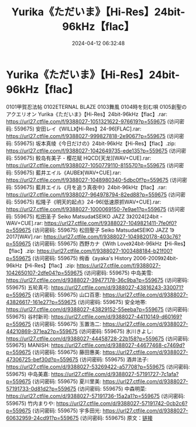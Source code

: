 ﻿---
title: Yurika《ただいま》【Hi-Res】24bit-96kHz【flac】
date: 2024-04-12 06:32:48
categories: 外语音乐
tags: 外语音乐
---
# Yurika《ただいま》【Hi-Res】24bit-96kHz【flac】

0101甲賀忍法帖
0102ETERNAL BLAZE
0103舞風
0104時を刻む唄
0105創聖のアクエリオン
Yurika《ただいま》【Hi-Res】24bit-96kHz【flac】.rar: https://url27.ctfile.com/f/9388027-1051321622-976619?p=559675
(访问密码: 559675)
安田レイ《WILL》【Hi-Res】24-96[FLAC].rar: https://url27.ctfile.com/f/9388027-999827818-2e9067?p=559675
(访问密码: 559675)
坂本真绫《今日だけの》24bit-96kHz【Hi-Res】【flac】.zip: https://url27.ctfile.com/f/9388027-1042649735-ede135?p=559675
(访问密码: 559675)
鲛岛有美子 - 樱花赋 HQCD[天龙][WAV+CUE].rar: https://url27.ctfile.com/f/9388027-1050779110-815570?p=559675
(访问密码: 559675)
藍井エイル《AUBE》[WAV+CUE].rar: https://url27.ctfile.com/f/9388027-1048980340-5dbc0f?p=559675
(访问密码: 559675)
藍井エイル《月を追う真夜中》24bit-96kHz【flac】.rar: https://url27.ctfile.com/f/9388027-964978794-82ed88?p=559675
(访问密码: 559675)
松隆子《明天的起点》24-96[低速原抓WAV+CUE].rar: https://url27.ctfile.com/f/9388027-1000069150-7e9ae1?p=559675
(访问密码: 559675)
松田圣子 Seiko Matsuda《SEIKO JAZZ 3》2024[24bit - WAV+CUE].rar:
https://url27.ctfile.com/f/9388027-1049821411-7fe0f0?p=559675
(访问密码: 559675)
松田聖子 Seiko Matsuda《SEIKO JAZZ 1》2017[WAV].rar: https://url27.ctfile.com/f/9388027-1049820178-403c76?p=559675
(访问密码: 559675)
西野カナ《With Love》24bit-96kHz【Hi-Res】【flac】.zip: https://url27.ctfile.com/f/9388027-1003488184-b21f00?p=559675
(访问密码: 559675)
绚香《ayaka's History 2006-2009》24bit-96kHz【Hi-Res】【flac】.zip:
https://url27.ctfile.com/f/9388027-1042650107-2dfe04?p=559675
(访问密码: 559675)
中岛美雪: https://url27.ctfile.com/d/9388027-39477178-36c9ba?p=559675
(访问密码: 559675)
五轮真弓: https://url27.ctfile.com/d/9388027-43816243-330071?p=559675
(访问密码: 559675)
山口百恵: https://url27.ctfile.com/d/9388027-43826617-161e27?p=559675
(访问密码: 559675)
安全地帯: https://url27.ctfile.com/d/9388027-43829152-55eeba?p=559675
(访问密码: 559675)
谷村新司: https://url27.ctfile.com/d/9388027-44110149-d60169?p=559675
(访问密码: 559675)
玉置浩二: https://url27.ctfile.com/d/9388027-44210869-371ea2?p=559675
(访问密码: 559675)
氷川きよし: https://url27.ctfile.com/d/9388027-44458728-22b158?p=559675
(访问密码: 559675)
MANISH: https://url27.ctfile.com/d/9388027-44677468-c7469d?p=559675
(访问密码: 559675)
藤田惠美: https://url27.ctfile.com/d/9388027-47306725-bef30d?p=559675
(访问密码: 559675)
酒井法子: https://url27.ctfile.com/d/9388027-53269422-a57708?p=559675
(访问密码: 559675)
中岛美嘉: https://url27.ctfile.com/d/9388027-57191727-7c1afa?p=559675
(访问密码: 559675)
夏川里美: https://url27.ctfile.com/d/9388027-57191733-0d81d2?p=559675
(访问密码: 559675)
中森明菜: https://url27.ctfile.com/d/9388027-57191736-15a2a1?p=559675
(访问密码: 559675)
竹内まりや: https://url27.ctfile.com/d/9388027-57191742-0cb2c6?p=559675
(访问密码: 559675)
宇多田光: https://url27.ctfile.com/d/9388027-60632959-24cd91?p=559675
(访问密码: 559675)
原文：[链接](https://blog.sina.com.cn/s/blog_1647c7e760103153w.html)